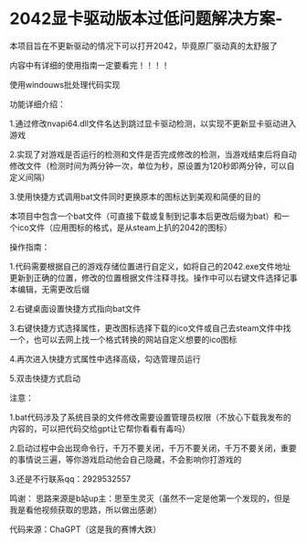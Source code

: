 # 2042显卡驱动版本过低问题解决方案-
本项目旨在不更新驱动的情况下可以打开2042，毕竟原厂驱动真的太舒服了

内容中有详细的使用指南一定要看完！！！！

使用windouws批处理代码实现

功能详细介绍：

1.通过修改nvapi64.dll文件名达到跳过显卡驱动检测，以实现不更新显卡驱动进入游戏

2.实现了对游戏是否运行的检测和文件是否完成修改的检测，当游戏结束后将自动修改文件（检测时间为两分钟一次，单位为秒，原设置为120秒即两分钟，可以自定义间隔）

3.使用快捷方式调用bat文件同时更换原本的图标达到美观和简便的目的

本项目中包含一个bat文件（可直接下载或复制到记事本后更改后缀为bat）和一个ico文件（应用图标的格式，是从steam上扒的2042的图标）

操作指南：

1.代码需要根据自己的游戏存储位置进行自定义，如将自己的2042.exe文件地址更新到正确的位置，修改的位置根据文件注释寻找。操作中可以右键文件选择记事本编辑，无需更改后缀

2.右键桌面设置快捷方式指向bat文件

3.右键快捷方式选择属性，更改图标选择下载的ico文件或自己去steam文件中找一个，也可以去网上找一个格式转换的网站自定义想要的ico图标

4.再次进入快捷方式属性中选择高级，勾选管理员运行

5.双击快捷方式启动

注意：

1.bat代码涉及了系统目录的文件修改需要设置管理员权限（不放心下载我发布的内容的，可以把代码交给gpt让它帮你看看有毒吗）

2.启动过程中会出现命令行，千万不要关闭，千万不要关闭，千万不要关闭，重要的事情说三遍，等你游戏启动他会自己隐藏，不会影响你打游戏的

3.还是不行联系qq：2929532557

鸣谢：
思路来源是b站up主：思至生灵灭（虽然不一定是他第一个发现的，但是我是看他视频获取的思路，所以做出感谢）

代码来源：ChaGPT（这是我的赛博大跌）
